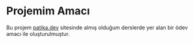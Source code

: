 # Projemim Amacı

Bu projem [patika.dev](https://www.patika.dev/tr) sitesinde almış olduğum derslerde yer alan bir ödev amacı ile oluşturulmuştur.